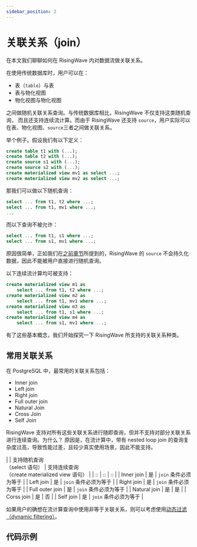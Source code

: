 ```yaml
---
sidebar_position: 2
---
```


# 关联关系（join）

在本文我们聊聊如何在 RisingWave 内对数据流做关联关系。

在使用传统数据库时，用户可以在：
* 表（`table`）与表
* 表与物化视图
* 物化视图与物化视图

之间做随机关联关系查询。与传统数据库相比，RisingWave 不仅支持这类随机查询，
而且还支持连续流计算。而由于 RisingWave 还支持 `source`，用户实际可以在表、物化视图、`source`三者之间做关联关系。

举个例子。假设我们有以下定义：

```sql
create table t1 with (...);
create table t2 with (...);
create source s1 with (...);
create source s2 with (...);
create materialized view mv1 as select ...;
create materialized view mv2 as select ...;
```

那我们可以做以下随机查询：
```sql
select ... from t1, t2 where ...;
select ... from t1, mv1 where ...;
...
```

而以下查询不被允许：
```sql
select ... from t1, s1 where ...;
select ... from s1, mv1 where ...;
```

原因很简单，正如我们在[之前章节](../basics/ingestion)所提到的，RisingWave 的 `source` 不会持久化数据，因此不能被用户直接进行随机查询。

以下连续流计算均可被支持：
```sql
create materialized view m1 as 
	select ... from t1, t2 where ...;
create materialized view m2 as 
	select ... from t1, mv1 where ...;
create materialized view m3 as 
	select ... from t1, s1 where ...;
create materialized view m4 as 
	select ... from s1, mv1 where ...;
```

有了这些基本概念，我们开始探究一下 RisingWave 所支持的关联关系种类。

## 常用关联关系

在 PostgreSQL 中，最常用的关联关系包括：

* Inner join
* Left join
* Right join
* Full outer join
* Natural Join
* Cross Join
* Self Join

RisingWave 支持对所有这些关联关系进行随即查询，但并不支持对部分关联关系进行连续查询。为什么？
原因是，在流计算中，带有 nested loop join 的查询复杂度过高，导致性能过差，且较少真实使用场景，因此不能支持。


|  | 支持随机查询<br />（select 语句） | 支持连续查询<br />（create materialized view 语句） |
| :: | :: | :: |
|  Inner join   | 是       | `join` 条件必须为等于 |
|  Left join  | 是        | `join` 条件必须为等于 |
|  Right join  | 是        | `join` 条件必须为等于 |
|  Full outer join  | 是        | `join` 条件必须为等于 |
|  Natural join  | 是        | 是 |
|  Corss join  | 是        | 否 |
|  Self join  | 是        | `join` 条件必须为等于 |

如果用户的确想在流计算查询中使用非等于关联关系，则可以考虑使用[动态过滤（dynamic filtering）](https://docs.risingwave.com/docs/current/sql-pattern-dynamic-filters/)。


## 代码示例
